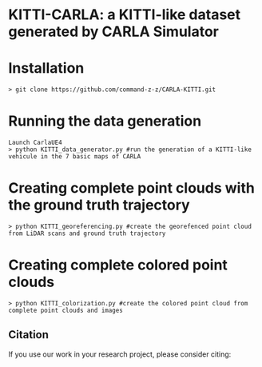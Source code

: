 # KITTI-CARLA: a KITTI-like dataset generated by CARLA Simulator
 

# Installation

```
> git clone https://github.com/command-z-z/CARLA-KITTI.git
```

# Running the data generation
```
Launch CarlaUE4
> python KITTI_data_generator.py #run the generation of a KITTI-like vehicule in the 7 basic maps of CARLA
```

# Creating complete point clouds with the ground truth trajectory
```
> python KITTI_georeferencing.py #create the georefenced point cloud from LiDAR scans and ground truth trajectory
```

# Creating complete colored point clouds
```
> python KITTI_colorization.py #create the colored point cloud from complete point clouds and images
```

## Citation

If you use our work in your research project, please consider citing:
